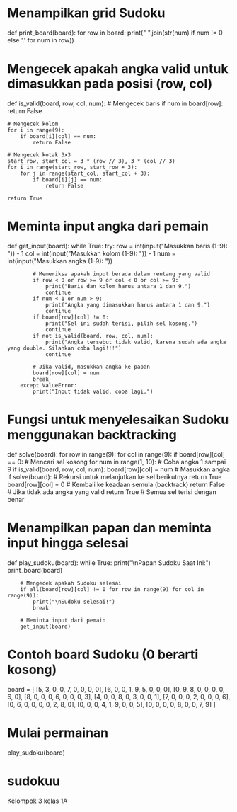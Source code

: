 # Menampilkan grid Sudoku
def print_board(board):
    for row in board:
        print(" ".join(str(num) if num != 0 else '.' for num in row))

# Mengecek apakah angka valid untuk dimasukkan pada posisi (row, col)
def is_valid(board, row, col, num):
    # Mengecek baris
    if num in board[row]:
        return False

    # Mengecek kolom
    for i in range(9):
        if board[i][col] == num:
            return False

    # Mengecek kotak 3x3
    start_row, start_col = 3 * (row // 3), 3 * (col // 3)
    for i in range(start_row, start_row + 3):
        for j in range(start_col, start_col + 3):
            if board[i][j] == num:
                return False

    return True

# Meminta input angka dari pemain
def get_input(board):
    while True:
        try:
            row = int(input("Masukkan baris (1-9): ")) - 1
            col = int(input("Masukkan kolom (1-9): ")) - 1
            num = int(input("Masukkan angka (1-9): "))
            
            # Memeriksa apakah input berada dalam rentang yang valid
            if row < 0 or row >= 9 or col < 0 or col >= 9:
                print("Baris dan kolom harus antara 1 dan 9.")
                continue
            if num < 1 or num > 9:
                print("Angka yang dimasukkan harus antara 1 dan 9.")
                continue
            if board[row][col] != 0:
                print("Sel ini sudah terisi, pilih sel kosong.")
                continue
            if not is_valid(board, row, col, num):
                print("Angka tersebut tidak valid, karena sudah ada angka yang double. Silahkan coba lagi!!!")
                continue
            
            # Jika valid, masukkan angka ke papan
            board[row][col] = num
            break
        except ValueError:
            print("Input tidak valid, coba lagi.")

# Fungsi untuk menyelesaikan Sudoku menggunakan backtracking
def solve(board):
    for row in range(9):
        for col in range(9):
            if board[row][col] == 0:  # Mencari sel kosong
                for num in range(1, 10):  # Coba angka 1 sampai 9
                    if is_valid(board, row, col, num):
                        board[row][col] = num  # Masukkan angka
                        if solve(board):  # Rekursi untuk melanjutkan ke sel berikutnya
                            return True
                        board[row][col] = 0  # Kembali ke keadaan semula (backtrack)
                return False  # Jika tidak ada angka yang valid
    return True  # Semua sel terisi dengan benar

# Menampilkan papan dan meminta input hingga selesai
def play_sudoku(board):
    while True:
        print("\nPapan Sudoku Saat Ini:")
        print_board(board)
        
        # Mengecek apakah Sudoku selesai
        if all(board[row][col] != 0 for row in range(9) for col in range(9)):
            print("\nSudoku selesai!")
            break
        
        # Meminta input dari pemain
        get_input(board)

# Contoh board Sudoku (0 berarti kosong)
board = [
    [5, 3, 0, 0, 7, 0, 0, 0, 0],
    [6, 0, 0, 1, 9, 5, 0, 0, 0],
    [0, 9, 8, 0, 0, 0, 0, 6, 0],
    [8, 0, 0, 0, 6, 0, 0, 0, 3],
    [4, 0, 0, 8, 0, 3, 0, 0, 1],
    [7, 0, 0, 0, 2, 0, 0, 0, 6],
    [0, 6, 0, 0, 0, 0, 2, 8, 0],
    [0, 0, 0, 4, 1, 9, 0, 0, 5],
    [0, 0, 0, 0, 8, 0, 0, 7, 9]
]

# Mulai permainan
play_sudoku(board)
# sudokuu
Kelompok 3 kelas 1A
